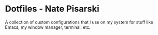 # Dotfiles - Nate Pisarski
A collection of custom configurations that I use on my system for stuff like Emacs, my window manager, terminal, etc.
